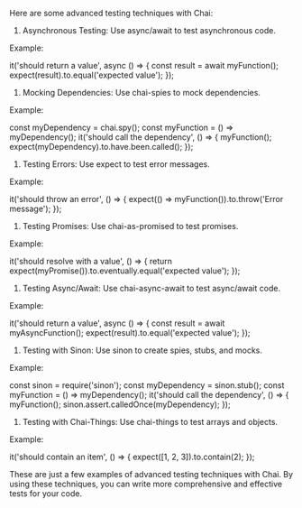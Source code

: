 Here are some advanced testing techniques with Chai:

1. Asynchronous Testing: Use async/await to test asynchronous code.

Example:

it('should return a value', async () => {
  const result = await myFunction();
  expect(result).to.equal('expected value');
});


1. Mocking Dependencies: Use chai-spies to mock dependencies.

Example:

const myDependency = chai.spy();
const myFunction = () => myDependency();
it('should call the dependency', () => {
  myFunction();
  expect(myDependency).to.have.been.called();
});


1. Testing Errors: Use expect to test error messages.

Example:

it('should throw an error', () => {
  expect(() => myFunction()).to.throw('Error message');
});


1. Testing Promises: Use chai-as-promised to test promises.

Example:

it('should resolve with a value', () => {
  return expect(myPromise()).to.eventually.equal('expected value');
});


1. Testing Async/Await: Use chai-async-await to test async/await code.

Example:

it('should return a value', async () => {
  const result = await myAsyncFunction();
  expect(result).to.equal('expected value');
});


1. Testing with Sinon: Use sinon to create spies, stubs, and mocks.

Example:

const sinon = require('sinon');
const myDependency = sinon.stub();
const myFunction = () => myDependency();
it('should call the dependency', () => {
  myFunction();
  sinon.assert.calledOnce(myDependency);
});


1. Testing with Chai-Things: Use chai-things to test arrays and objects.

Example:

it('should contain an item', () => {
  expect([1, 2, 3]).to.contain(2);
});


These are just a few examples of advanced testing techniques with Chai. By using these techniques, you can write more comprehensive and effective tests for your code.